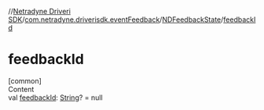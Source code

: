 //[Netradyne Driveri SDK](../../index.md)/[com.netradyne.driverisdk.eventFeedback](../index.md)/[NDFeedbackState](index.md)/[feedbackId](feedback-id.md)



# feedbackId  
[common]  
Content  
val [feedbackId](feedback-id.md): [String](https://kotlinlang.org/api/latest/jvm/stdlib/kotlin/-string/index.html)? = null  



